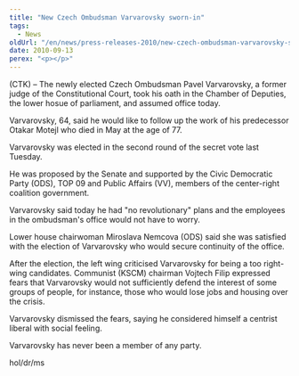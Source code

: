 ```yaml
---
title: "New Czech Ombudsman Varvarovsky sworn-in"
tags:
  - News
oldUrl: "/en/news/press-releases-2010/new-czech-ombudsman-varvarovsky-sworn-in/"
date: 2010-09-13
perex: "<p></p>"
---
```


<!-- imported from the old website -->

(CTK) &ndash; The newly elected Czech Ombudsman Pavel Varvarovsky, a former judge of the Constitutional Court, took his oath in the Chamber of Deputies, the lower hosue of parliament, and assumed office today. <p>Varvarovsky, 64, said he would like to follow up the work of his predecessor Otakar Motejl who died in May at the age of 77.</p><p>Varvarovsky was elected in the second round of the secret vote last Tuesday.</p><p>He was proposed by the Senate and supported by the Civic Democratic Party (ODS), TOP 09 and Public Affairs (VV), members of the center-right coalition government.</p><p>Varvarovsky said today he had &quot;no revolutionary&quot; plans and the employees in the ombudsman's office would not have to worry.</p><p>Lower house chairwoman Miroslava Nemcova (ODS) said she was satisfied with the election of Varvarovsky who would secure continuity of the office.</p><p>After the election, the left wing criticised Varvarovsky for being a too right-wing candidates. Communist (KSCM) chairman Vojtech Filip expressed fears that Varvarovsky would not sufficiently defend the interest of some groups of people, for instance, those who would lose jobs and housing over the crisis.</p><p>Varvarovsky dismissed the fears, saying he considered himself a centrist liberal with social feeling.</p><p>Varvarovsky has never been a member of any party.</p><p>hol/dr/ms</p>
